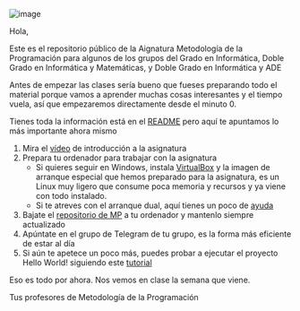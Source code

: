 ![image](https://user-images.githubusercontent.com/9058636/218943684-ca9d21ba-4bfe-4cb0-9cd8-7ace0827c742.png)

Hola,

Este es el repositorio público de la Aignatura Metodología de la Programación para algunos de los grupos del Grado en Informática, Doble Grado en Informática y Matemáticas, y Doble Grado en Informática y ADE

Antes de empezar las clases sería bueno que fueses preparando todo el material porque vamos a aprender muchas cosas interesantes y el tiempo vuela, así que empezaremos directamente desde el minuto 0.

Tienes toda la información está en el [README](https://github.com/Anatoli-Grishenko/UGRMPBase/blob/MP2122/README.md) pero aquí te apuntamos lo más importante ahora mismo

1. Mira el [vídeo](https://drive.google.com/file/d/1VO7ib1QnUlEk1pHtn4F7D6QJwZZykgbo/view?usp=sharing) de introducción a la asignatura
1. Prepara tu ordenador para trabajar con la asignatura
   - Si quieres seguir en Windows, instala [VirtualBox](https://github.com/Anatoli-Grishenko/UGRMPBase/blob/main/README.md#virtualbox) y la imagen de arranque especial que hemos preparado para la asignatura, es un Linux muy ligero que consume poca memoria y recursos y ya viene con todo instalado.
   - Si te atreves con el arranque dual, aquí tienes un poco de [ayuda](https://github.com/Anatoli-Grishenko/UGRMPBase/blob/MP2122/DualBoot.md)
1. Bajate el [repositorio de MP](https://github.com/Anatoli-Grishenko/UGRMPBase/blob/main/README.md#repo) a tu ordenador y mantenlo siempre actualizado 
1. Apúntate en el grupo de Telegram de tu grupo, es la forma más eficiente de estar al día
1. Si aún te apetece un poco más, puedes probar a ejecutar el proyecto Hello World! siguiendo este [tutorial](https://github.com/Anatoli-Grishenko/UGRMPBase/blob/main/README.md#helloworld)

Eso es todo por ahora. Nos vemos en clase la semana que viene.

Tus profesores de Metodología de la Programación
